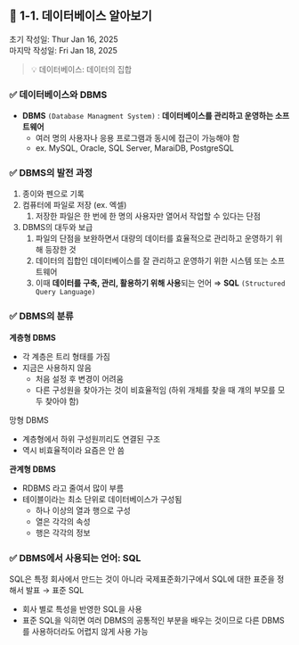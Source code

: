 ## 📌 1-1. 데이터베이스 알아보기
초기 작성일: Thur Jan 16, 2025<br/>
마지막 작성일: Fri Jan 18, 2025

> 💡 데이터베이스: 데이터의 집합

### ✅ 데이터베이스와 DBMS

- **DBMS** `(Database Managment System)` : **데이터베이스를 관리하고 운영하는 소프트웨어**
    - 여러 명의 사용자나 응용 프로그램과 동시에 접근이 가능해야 함
    - ex. MySQL, Oracle, SQL Server, MaraiDB, PostgreSQL

### ✅ DBMS의 발전 과정

1. 종이와 펜으로 기록
2. 컴퓨터에 파일로 저장 (ex. 엑셀)
    1. 저장한 파일은 한 번에 한 명의 사용자만 열어서 작업할 수 있다는 단점
3. DBMS의 대두와 보급
    1. 파일의 단점을 보완하면서 대량의 데이터를 효율적으로 관리하고 운영하기 위해 등장한 것
    2. 데이터의 집합인 데이터베이스를 잘 관리하고 운영하기 위한 시스템 또는 소프트웨어
    3. 이때 **데이터를 구축, 관리, 활용하기 위해 사용**되는 언어 ⇒ **SQL** `(Structured Query Language)`

### ✅ DBMS의 분류

**계층형 DBMS**

- 각 계층은 트리 형태를 가짐
- 지금은 사용하지 않음
    - 처음 설정 후 변경이 어려움
    - 다른 구성원을 찾아가는 것이 비효율적임 (하위 개체를 찾을 때 걔의 부모를 모두 찾아야 함)

망형 DBMS

- 계층형에서 하위 구성원끼리도 연결된 구조
- 역시 비효율적이라 요즘은 안 씀

**관계형 DBMS**

- RDBMS 라고 줄여서 많이 부름
- 테이블이라는 최소 단위로 데이터베이스가 구성됨
    - 하나 이상의 열과 행으로 구성
    - 열은 각각의 속성
    - 행은 각각의 정보

### ✅ DBMS에서 사용되는 언어: SQL

SQL은 특정 회사에서 만드는 것이 아니라 국제표준화기구에서 SQL에 대한 표준을 정해서 발표 → 표준 SQL

- 회사 별로 특성을 반영한 SQL을 사용
- 표준 SQL을 익히면 여러 DBMS의 공통적인 부분을 배우는 것이므로 다른 DBMS를 사용하더라도 어렵지 않게 사용 가능
